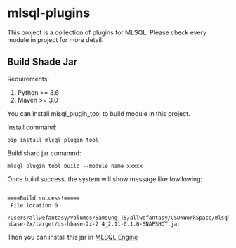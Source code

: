 # mlsql-plugins

This project is a collection of plugins for MLSQL.
Please check every module in project for more detail.

## Build Shade Jar

Requirements:

1. Python >= 3.6
2. Maven >= 3.0

You can install mlsql_plugin_tool to build module in this project.

Install command:

```
pip install mlsql_plugin_tool
```

Build shard jar comamnd:

```
mlsql_plugin_tool build --module_name xxxxx
```

Once build success, the system will show message like fowllowing:

```

====Build success!=====
 File location 0：
 /Users/allwefantasy/Volumes/Samsung_T5/allwefantasy/CSDNWorkSpace/mlsqlplugins/ds-hbase-2x/target/ds-hbase-2x-2.4_2.11-0.1.0-SNAPSHOT.jar

```

Then you can install this jar in [MLSQL Engine](https://docs.mlsql.tech/mlsql-stack/plugin/offline_install.html)


